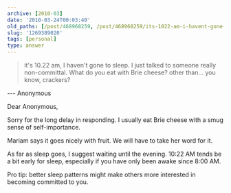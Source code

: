 ```yaml
---
archive: [2010-03]
date: '2010-03-24T00:03:40'
old_paths: [/post/468968259, /post/468968259/its-1022-am-i-havent-gone-to-sleep-i-just]
slug: '1269389020'
tags: [personal]
type: answer
---
```


> it's 10.22 am, I haven't gone to sleep. I just talked to someone really
> non-committal. What do you eat with Brie cheese? other than... you know,
> crackers?

--- Anonymous

Dear Anonymous,

Sorry for the long delay in responding.  I usually eat Brie cheese with
a smug sense of self-importance.

Mariam says it goes nicely with fruit.  We will have to take her word for
it.

As far as sleep goes, I suggest waiting until the evening. 10:22 AM tends
be a bit early for sleep, especially if you have only been awake since
8:00 AM.

Pro tip: better sleep patterns might make others more interested in
becoming committed to you.
